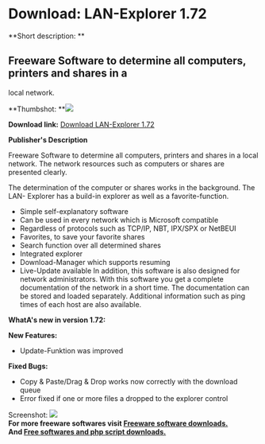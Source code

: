 # Download: LAN-Explorer 1.72

**Short description: **

## Freeware Software to determine all computers, printers and shares in a
local network.

  
**Thumbshot: **![](http://www.freewarefiles.com/screenshot/sslanexplorer1_md.jpg)   
  
**Download link:** [Download LAN-Explorer 1.72](http://freesoftwares.boysofts.com/LAN-Explorer_program_50014.html)  
  

**Publisher's Description**  
  

Freeware Software to determine all computers, printers and shares in a local
network. The network resources such as computers or shares are presented
clearly.

The determination of the computer or shares works in the background. The LAN-
Explorer has a build-in explorer as well as a favorite-function.

  * Simple self-explanatory software 
  * Can be used in every network which is Microsoft compatible 
  * Regardless of protocols such as TCP/IP, NBT, IPX/SPX or NetBEUI 
  * Favorites, to save your favorite shares 
  * Search function over all determined shares 
  * Integrated explorer 
  * Download-Manager which supports resuming 
  * Live-Update available 
In addition, this software is also designed for network administrators. With
this software you get a complete documentation of the network in a short time.
The documentation can be stored and loaded separately. Additional information
such as ping times of each host are also available.

**WhatA's new in version 1.72:**

**New Features:**

  * Update-Funktion was improved 

**Fixed Bugs:**

  * Copy & Paste/Drag & Drop works now correctly with the download queue 
  * Error fixed if one or more files a dropped to the explorer control 

  
  
Screenshot: ![](http://www.freewarefiles.com/screenshot/sslanexplorer1.jpg)  
**For more freeware softwares visit [Freeware software downloads.](http://freesoftwares.boysofts.com/)**   
**And [Free softwares and php script downloads.](http://www.boysofts.com/)**

